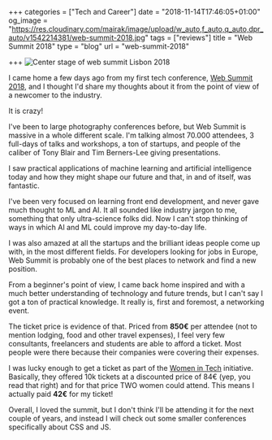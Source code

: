 +++
categories = ["Tech and Career"]
date = "2018-11-14T17:46:05+01:00"
og_image = "https://res.cloudinary.com/mairak/image/upload/w_auto,f_auto,q_auto,dpr_auto/v1542214381/web-summit-2018.jpg"
tags = ["reviews"]
title = "Web Summit 2018"
type = "blog"
url = "web-summit-2018"

+++
![Center stage of web summit Lisbon 2018](https://res.cloudinary.com/mairak/image/upload/w_auto,f_auto,q_auto,dpr_auto/v1542214381/web-summit-2018.jpg "Web Summit 2018")

I came home a few days ago from my first tech conference, [Web Summit 2018](https://websummit.com/ "Web Summit"), and I thought I'd share my thoughts about it from the point of view of a newcomer to the industry.

It is crazy!

I've been to large photography conferences before, but Web Summit is massive in a whole different scale. I'm talking almost 70.000 attendees, 3 full-days of talks and workshops, a ton of startups, and people of the caliber of Tony Blair and Tim Berners-Lee giving presentations.

I saw practical applications of machine learning and artificial intelligence today and how they might shape our future and that, in and of itself, was fantastic.

I've been very focused on learning front end development, and never gave much thought to ML and AI. It all sounded like industry jargon to me, something that only ultra-science folks did. Now I can't stop thinking of ways in which AI and ML could improve my day-to-day life.

I was also amazed at all the startups and the brilliant ideas people come up with, in the most different fields. For developers looking for jobs in Europe, Web Summit is probably one of the best places to network and find a new position.

From a beginner's point of view, I came back home inspired and with a much better understanding of technology and future trends, but I can't say I got a ton of practical knowledge. It really is, first and foremost, a networking event.

The ticket price is evidence of that. Priced from **850€** per attendee (not to mention lodging, food and other travel expenses), I feel very few consultants, freelancers and students are able to afford a ticket. Most people were there because their companies were covering their expenses.

I was lucky enough to get a ticket as part of the [Women in Tech](https://websummit.com/women-in-tech) initiative. Basically, they offered 10k tickets at a discounted price of 84€ (yep, you read that right) and for that price TWO women could attend. This means I actually paid **42€** for my ticket!

Overall, I loved the summit, but I don't think I'll be attending it for the next couple of years, and instead I will check out some smaller conferences specifically about CSS and JS.